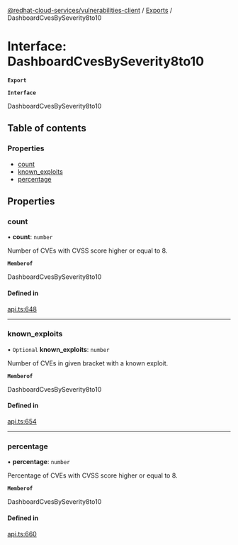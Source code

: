 [@redhat-cloud-services/vulnerabilities-client](../README.md) / [Exports](../modules.md) / DashboardCvesBySeverity8to10

# Interface: DashboardCvesBySeverity8to10

**`Export`**

**`Interface`**

DashboardCvesBySeverity8to10

## Table of contents

### Properties

- [count](DashboardCvesBySeverity8to10.md#count)
- [known\_exploits](DashboardCvesBySeverity8to10.md#known_exploits)
- [percentage](DashboardCvesBySeverity8to10.md#percentage)

## Properties

### count

• **count**: `number`

Number of CVEs with CVSS score higher or equal to 8.

**`Memberof`**

DashboardCvesBySeverity8to10

#### Defined in

[api.ts:648](https://github.com/RedHatInsights/javascript-clients/blob/master/packages/vulnerabilities/git-api/api.ts#L648)

___

### known\_exploits

• `Optional` **known\_exploits**: `number`

Number of CVEs in given bracket with a known exploit.

**`Memberof`**

DashboardCvesBySeverity8to10

#### Defined in

[api.ts:654](https://github.com/RedHatInsights/javascript-clients/blob/master/packages/vulnerabilities/git-api/api.ts#L654)

___

### percentage

• **percentage**: `number`

Percentage of CVEs with CVSS score higher or equal to 8.

**`Memberof`**

DashboardCvesBySeverity8to10

#### Defined in

[api.ts:660](https://github.com/RedHatInsights/javascript-clients/blob/master/packages/vulnerabilities/git-api/api.ts#L660)
